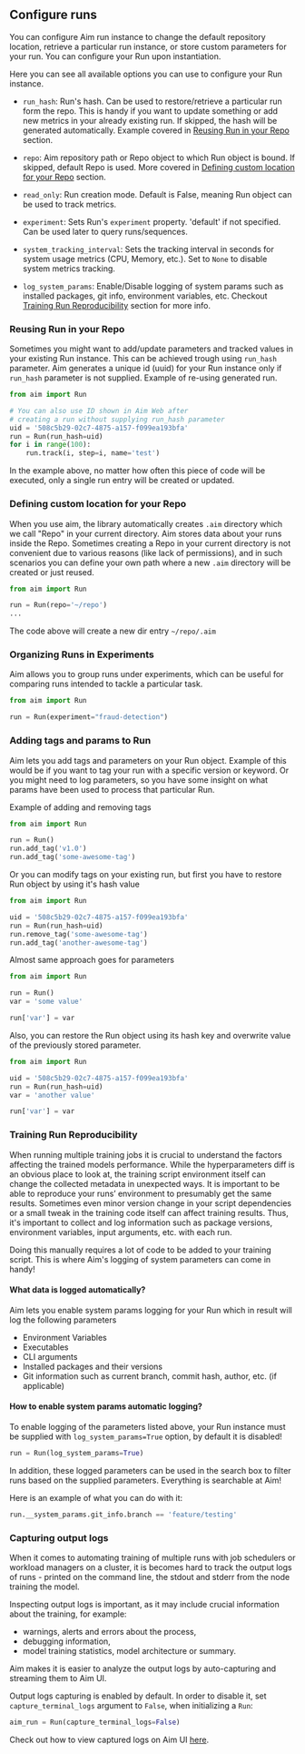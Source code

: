 ## Configure runs

You can configure Aim run instance to change the default repository location, retrieve a particular run instance, or
store custom parameters for your run. You can configure your Run upon instantiation.

Here you can see all available options you can use to configure your Run instance.

- `run_hash`: Run's hash. Can be used to restore/retrieve a particular run form the repo. This is handy if you want to
  update something or add new metrics in your already existing run. If skipped, the hash will be generated
  automatically. Example covered in [Reusing Run in your Repo](#reusing-run-in-your-repo) section.

- `repo`: Aim repository path or Repo object to which Run object is bound. If skipped, default Repo is used. More
  covered in [Defining custom location for your Repo](#defining-custom-location-for-your-repo) section.

- `read_only`: Run creation mode. Default is False, meaning Run object can be used to track metrics.

- `experiment`: Sets Run's `experiment` property. 'default' if not specified. Can be used later to query runs/sequences.

- `system_tracking_interval`: Sets the tracking interval in seconds for system usage metrics (CPU, Memory, etc.). Set
  to `None` to disable system metrics tracking.

- `log_system_params`: Enable/Disable logging of system params such as installed packages, git info, environment
  variables, etc. Checkout [Training Run Reproducibility](#training-run-reproducibility) section for more info.

### Reusing Run in your Repo

Sometimes you might want to add/update parameters and tracked values in your existing Run instance. This can be achieved
trough using `run_hash` parameter. Aim generates a unique id (uuid) for your Run instance only if `run_hash` parameter
is not supplied. Example of re-using generated run.

```python
from aim import Run

# You can also use ID shown in Aim Web after 
# creating a run without supplying run_hash parameter
uid = '508c5b29-02c7-4875-a157-f099ea193bfa'
run = Run(run_hash=uid)
for i in range(100):
    run.track(i, step=i, name='test')
```

In the example above, no matter how often this piece of code will be executed, only a single run entry will be created
or updated.

### Defining custom location for your Repo

When you use aim, the library automatically creates `.aim` directory which we call "Repo" in your current directory. Aim
stores data about your runs inside the Repo. Sometimes creating a Repo in your current directory is not convenient due
to various reasons (like lack of permissions), and in such scenarios you can define your own path where a new `.aim`
directory will be created or just reused.

```python
from aim import Run

run = Run(repo='~/repo')
...
```

The code above will create a new dir entry `~/repo/.aim`

### Organizing Runs in Experiments

Aim allows you to group runs under experiments, which can be useful for comparing runs intended to tackle a particular
task.

```python
from aim import Run

run = Run(experiment="fraud-detection")
```

### Adding tags and params to Run

Aim lets you add tags and parameters on your Run object. Example of this would be if you want to tag your run with a
specific version or keyword. Or you might need to log parameters, so you have some insight on what params have been used
to process that particular Run.

Example of adding and removing tags

```python
from aim import Run

run = Run()
run.add_tag('v1.0')
run.add_tag('some-awesome-tag')
```

Or you can modify tags on your existing run, but first you have to restore Run object by using it's hash value

```python
from aim import Run

uid = '508c5b29-02c7-4875-a157-f099ea193bfa'
run = Run(run_hash=uid)
run.remove_tag('some-awesome-tag')
run.add_tag('another-awesome-tag')
```

Almost same approach goes for parameters

```python
from aim import Run

run = Run()
var = 'some value'

run['var'] = var
```

Also, you can restore the Run object using its hash key and overwrite value of the previously stored parameter.

```python
from aim import Run

uid = '508c5b29-02c7-4875-a157-f099ea193bfa'
run = Run(run_hash=uid)
var = 'another value'

run['var'] = var
```

### Training Run Reproducibility

When running multiple training jobs it is crucial to understand the factors affecting the trained models performance.
While the hyperparameters diff is an obvious place to look at, the training script environment itself can change the
collected metadata in unexpected ways. It is important to be able to reproduce your runs’ environment to presumably get
the same results. Sometimes even minor version change in your script dependencies or a small tweak in the training code
itself can affect training results. Thus, it's important to collect and log information such as package versions,
environment variables, input arguments, etc. with each run.

Doing this manually requires a lot of code to be added to your training script. This is where Aim's logging of system
parameters can come in handy!

#### What data is logged automatically?

Aim lets you enable system params logging for your Run which in result will log the following parameters

- Environment Variables
- Executables
- CLI arguments
- Installed packages and their versions
- Git information such as current branch, commit hash, author, etc. (if applicable)

#### How to enable system params automatic logging?

To enable logging of the parameters listed above, your Run instance must be supplied with
`log_system_params=True` option, by default it is disabled!

```python
run = Run(log_system_params=True)
```

In addition, these logged parameters can be used in the search box to filter runs based on the supplied parameters.
Everything is searchable at Aim!

Here is an example of what you can do with it:

```python
run.__system_params.git_info.branch == 'feature/testing'
```

### Capturing output logs

When it comes to automating training of multiple runs with job schedulers or workload managers on a cluster,
it is becomes hard to track the output logs of runs - printed on the command line, the stdout and stderr from the node training the model.


Inspecting output logs is important, as it may include crucial information about the training, for example:
- warnings, alerts and errors about the process,
- debugging information,
- model training statistics, model architecture or summary.

Aim makes it is easier to analyze the output logs by auto-capturing and streaming them to Aim UI.

Output logs capturing is enabled by default. In order to disable it, set `capture_terminal_logs` argument to `False`, when initializing a `Run`:

```python
aim_run = Run(capture_terminal_logs=False)
```

Check out how to view captured logs on Aim UI [here](../ui/pages/run_management.html#id13).